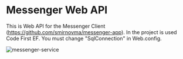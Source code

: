 # Messenger Web API
This is Web API for the Messenger Client (https://github.com/smirnovma/messenger-app). In the project is used Code First EF. You must change "SqlConnection" in Web.config.

![messenger-service](https://cloud.githubusercontent.com/assets/23377363/23742316/6969a640-04bd-11e7-9809-c6cd094a14fe.PNG)
